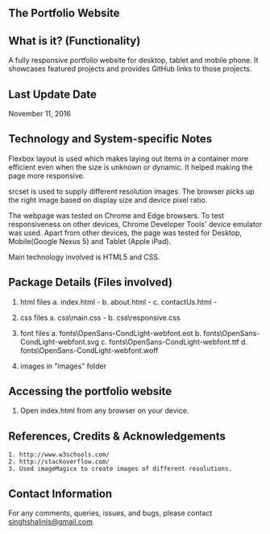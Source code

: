    The Portfolio Website
----------------------------


What is it? (Functionality)
---------------------------
A fully responsive portfolio website for desktop, tablet and mobile phone. It showcases featured projects and provides GitHub links to those projects.


Last Update Date
-----------------
November 11, 2016


Technology and System-specific Notes
------------------------------------
Flexbox layout is used which makes laying out items in a container more efficient even when the size is unknown or dynamic. It helped  making the page more responsive.

srcset is used to supply different resolution images. The browser picks up the right image based on display size and device pixel ratio. 

The webpage was tested on Chrome and Edge browsers. To test responsiveness on other devices, Chrome Developer Tools' device emulator was used. Apart from other devices, the page was tested for Desktop, Mobile(Google Nexus 5) and Tablet (Apple iPad).

Main technology involved is HTML5 and CSS. 


Package Details (Files involved) 
--------------------------------
  1. html files
    a. index.html - 
    b. about.html - 
    c. contactUs.html - 
	 
  2. css files
    a. css\main.css - 
    b. css\responsive.css 
  
  3. font files
    a. fonts\OpenSans-CondLight-webfont.eot
    b. fonts\OpenSans-CondLight-webfont.svg
    c. fonts\OpenSans-CondLight-webfont.ttf
    d. fonts\OpenSans-CondLight-webfont.woff
    
  4. images in "images" folder
  
  	
Accessing the portfolio website
-------------------------------
  1. Open index.html from any browser on your device.


References, Credits & Acknowledgements
---------------------------------------
	1. http://www.w3schools.com/
	2. http://stackoverflow.com/	
	3. Used imageMagicx to create images of different resolutions.


Contact Information
--------------------
For any comments, queries, issues, and bugs, please contact singhshalinis@gmail.com.
